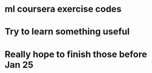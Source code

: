 # ml coursera exercise codes

# Try to learn something useful 
# Really hope to finish those before Jan 25
